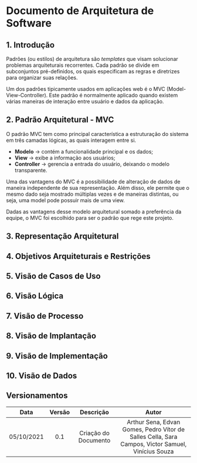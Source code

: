 # Documento de Arquitetura de Software

<!--
    Diagrama de Classes, Sequencia, Pacotes, Componentes, Colab, Atividades, Visão de Casos de Uso, Dados, Contexto

    Não fizemos: Context, Casos de Uso
    Fizemos: Componentes, processos, dados
-->

## 1. Introdução

Padrões (ou estilos) de arquitetura são *templates* que visam solucionar problemas arquiteturais recorrentes. Cada padrão se divide em subconjuntos pré-definidos, os quais especificam as regras e diretrizes para organizar suas relações.

Um dos padrões tipicamente usados em aplicações web é o MVC (Model-View-Controller). Este padrão é normalmente aplicado quando existem várias maneiras de interação entre usuário e dados da aplicação.  


## 2. Padrão Arquitetural - MVC

O padrão MVC tem como principal característica a estruturação do sistema em três camadas lógicas, as quais interagem entre si.

- **Modelo** → contém a funcionalidade principal e os dados;
- **View** → exibe a informação aos usuários;
- **Controller** → gerencia a entrada do usuário, deixando o modelo transparente. 

Uma das vantagens do MVC é a possibilidade de alteração de dados de maneira independente de sua representação. Além disso, ele permite que o mesmo dado seja mostrado múltiplas vezes e de maneiras distintas, ou seja, uma model pode possuir mais de uma view. 

Dadas as vantagens desse modelo arquitetural somado a preferência da equipe, o MVC foi escolhido para ser o padrão que rege este projeto. 



<!-- MVC, exemplo model view e controller -->
<!-- Extra Middleware Pipeline -->

## 3. Representação Arquitetural

<!-- Diagrama de Contexto, texnologias -->

## 4. Objetivos Arquiteturais e Restrições

## 5. Visão de Casos de Uso

## 6. Visão Lógica

<!-- Classe, Componentes, Pacotes(?) -->

## 7. Visão de Processo

<!-- Estado -->

## 8. Visão de Implantação

<!-- Devops -->

## 9. Visão de Implementação

<!-- Classes -->

## 10. Visão de Dados

<!-- Exemplos das models etc, DER, DLD -->

## Versionamentos

|    Data    | Versão |      Descrição       |                                               Autor                                               |
| :--------: | :----: | :------------------: | :-----------------------------------------------------------------------------------------------: |
| 05/10/2021 |  0.1   | Criação do Documento | Arthur Sena, Edvan Gomes, Pedro Vítor de Salles Cella, Sara Campos, Victor Samuel, Vinícius Souza |
